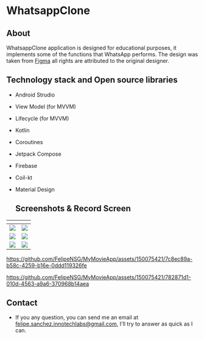 # WhatsappClone
## About
WhatsappClone application is designed for educational purposes, it implements some of the functions that WhatsApp performs. The design was taken from [Figma](https://www.figma.com/community/file/930303415274519527/whatsapp-redesign-present) all rights are attributed to the original designer.

## Technology stack and Open source libraries 
- Android Strudio
- View Model (for MVVM)
- Lifecycle (for MVVM)
- Kotlin
- Coroutines
- Jetpack Compose
- Firebase
- Coil-kt
- Material Design

  ## Screenshots & Record Screen
| <!-- -->      | <!-- -->        |
|:-------------:|:---------------:|
|![](https://github.com/FelipeNSG/MyMovieApp/assets/150075421/8ab41d98-389c-44bc-9e9d-702846ac0a8a)|![](https://github.com/FelipeNSG/MyMovieApp/assets/150075421/9c5af7e5-8702-4545-bb05-7f63989afb45)|
|![](https://github.com/FelipeNSG/MyMovieApp/assets/150075421/ad9e677a-3cf3-4c6b-8920-d5865d1f9932)|![](https://github.com/FelipeNSG/MyMovieApp/assets/150075421/9862a434-343d-416a-a8ee-225cef1bf5e2)|
|![](https://github.com/FelipeNSG/MyMovieApp/assets/150075421/fefb7d0a-bb02-42bc-976b-ab097a1b9d1a)|![](https://github.com/FelipeNSG/MyMovieApp/assets/150075421/00e816a1-2201-4f66-a5b8-dfb6a940408a)|

https://github.com/FelipeNSG/MyMovieApp/assets/150075421/7c8ec89a-b58c-4259-b16e-0ddd119326fe

https://github.com/FelipeNSG/MyMovieApp/assets/150075421/782871d1-010d-4563-a9a6-370968b14aea

## Contact
- If you any question, you can send me an email at felipe.sanchez.innotechlabs@gmail.com, I'll try to answer as quick as I can.

